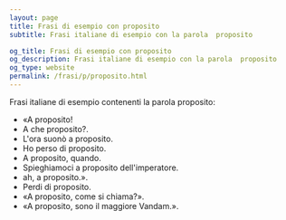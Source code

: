```yaml
---
layout: page
title: Frasi di esempio con proposito 
subtitle: Frasi italiane di esempio con la parola  proposito

og_title: Frasi di esempio con proposito 
og_description: Frasi italiane di esempio con la parola  proposito
og_type: website
permalink: /frasi/p/proposito.html
---
```


Frasi italiane di esempio contenenti la parola proposito:


- «A proposito!
- A che proposito?.
- L'ora suonò a proposito.
- Ho perso di proposito.
- A proposito, quando.
- Spieghiamoci a proposito dell'imperatore.
- ah, a proposito.».
- Perdi di proposito.
- «A proposito, come si chiama?».
- «A proposito, sono il maggiore Vandam.».
